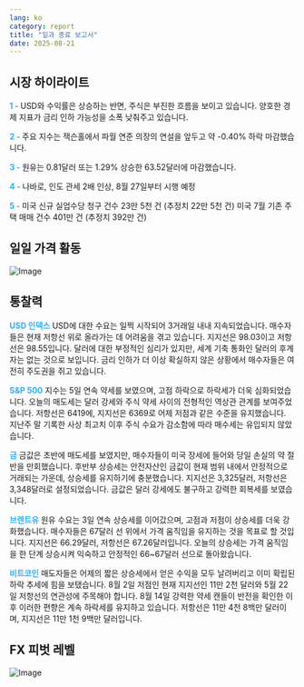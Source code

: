 ```yaml
---
lang: ko
category: report
title: "일과 종료 보고서"
date: 2025-08-21
---
```



<h2>시장 하이라이트</h2>
<strong style="color: #2caef7;">1 - </strong> USD와 수익률은 상승하는 반면, 주식은 부진한 흐름을 보이고 있습니다. 양호한 경제 지표가 금리 인하 가능성을 소폭 낮춰주고 있습니다.


<strong style="color: #2caef7;">2 - </strong> 주요 지수는 잭슨홀에서 파월 연준 의장의 연설을 앞두고 약 -0.40% 하락 마감했습니다.

<strong style="color: #2caef7;">3 - </strong> 원유는 0.81달러 또는 1.29% 상승한 63.52달러에 마감했습니다.

<strong style="color: #2caef7;">4 - </strong> 나바로, 인도 관세 2배 인상, 8월 27일부터 시행 예정

<strong style="color: #2caef7;">5 - </strong> 미국 신규 실업수당 청구 건수 23만 5천 건 (추정치 22만 5천 건) 미국 7월 기존 주택 매매 건수 401만 건 (추정치 392만 건)




<h2>일일 가격 활동</h2>
<img src="https://markleighedu.github.io/img/Aug-2025/21-Aug-2025/price.jpg" alt="Image"/>

<h2>통찰력</h2>
<strong style="color: #2caef7;">USD 인덱스</strong> USD에 대한 수요는 일찍 시작되어 3거래일 내내 지속되었습니다. 매수자들은 현재 저항선 위로 올라가는 데 어려움을 겪고 있습니다. 지지선은 98.03이고 저항선은 98.55입니다. 달러에 대한 부정적인 심리가 있지만, 세계 기축 통화인 달러의 후계자는 없는 것으로 보입니다. 금리 인하가 더 이상 확실하지 않은 상황에서 매수자들은 여전히 주도권을 쥐고 있습니다.

<strong style="color: #2caef7;">S&P 500</strong> 지수는 5일 연속 약세를 보였으며, 고점 하락으로 하락세가 더욱 심화되었습니다. 오늘의 매도세는 달러 강세와 주식 약세 사이의 전형적인 역상관 관계를 보여주었습니다. 저항선은 6419에, 지지선은 6369로 어제 저점과 같은 수준을 유지했습니다. 지난주 말 기록한 사상 최고치 이후 주식 수요가 감소함에 따라 매수세는 유입되지 않았습니다.

<strong style="color: #2caef7;">금</strong> 금값은 초반에 매도세를 보였지만, 매수자들이 미국 장세에 들어와 당일 손실의 약 절반을 만회했습니다. 후반부 상승세는 안전자산인 금값이 현재 범위 내에서 안정적으로 거래되는 가운데, 상승세를 유지하기에 충분했습니다. 지지선은 3,325달러, 저항선은 3,348달러로 설정되었습니다. 금값은 달러 강세에도 불구하고 강력한 회복세를 보였습니다.

<strong style="color: #2caef7;">브렌트유</strong> 원유 수요는 3일 연속 상승세를 이어갔으며, 고점과 저점이 상승세를 더욱 강화했습니다. 매수자들은 67달러 선 위에서 가격 움직임을 유지하는 것을 목표로 할 것입니다. 지지선은 66.29달러, 저항선은 67.26달러입니다. 오늘의 상승세는 가격 움직임을 한 단계 상승시켜 익숙하고 안정적인 66~67달러 선으로 돌아왔습니다.

<strong style="color: #2caef7;">비트코인</strong> 매도자들은 어제의 짧은 상승세에서 얻은 수익을 모두 날려버리고 이미 확립된 하락 추세에 힘을 보탰습니다. 8월 2일 저점인 현재 지지선인 11만 2천 달러와 5월 22일 저항선의 연관성에 주목해야 합니다. 8월 14일 강력한 약세 캔들이 반전을 확인한 이후 이러한 편향은 계속 하락세를 유지하고 있습니다. 저항선은 11만 4천 8백만 달러이며, 지지선은 11만 1천 9백만 달러입니다.



<h2>FX 피벗 레벨</h2>
<img src="https://markleighedu.github.io/img/Aug-2025/21-Aug-2025/pivot.jpg" alt="Image"/>